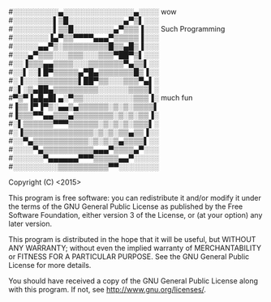 #░░░░░░░░░▄░░░░░░░░░░░░░░▄░░░░ wow
#░░░░░░░░▌▒█░░░░░░░░░░░▄▀▒▌░░░
#░░░░░░░░▌▒▒█░░░░░░░░▄▀▒▒▒▐░░░ Such Programming
#░░░░░░░▐▄▀▒▒▀▀▀▀▄▄▄▀▒▒▒▒▒▐░░░
#░░░░░▄▄▀▒░▒▒▒▒▒▒▒▒▒█▒▒▄█▒▐░░░
#░░░▄▀▒▒▒░░░▒▒▒░░░▒▒▒▀██▀▒▌░░░
#░░▐▒▒▒▄▄▒▒▒▒░░░▒▒▒▒▒▒▒▀▄▒▒▌░░
#░░▌░░▌█▀▒▒▒▒▒▄▀█▄▒▒▒▒▒▒▒█▒▐░░
#░▐░░░▒▒▒▒▒▒▒▒▌██▀▒▒░░░▒▒▒▀▄▌░
#░▌░▒▄██▄▒▒▒▒▒▒▒▒▒░░░░░░▒▒▒▒▌░
#▀▒▀▐▄█▄█▌▄░▀▒▒░░░░░░░░░░▒▒▒▐░ much fun
#▐▒▒▐▀▐▀▒░▄▄▒▄▒▒▒▒▒▒░▒░▒░▒▒▒▒▌
#▐▒▒▒▀▀▄▄▒▒▒▄▒▒▒▒▒▒▒▒░▒░▒░▒▒▐░
#░▌▒▒▒▒▒▒▀▀▀▒▒▒▒▒▒░▒░▒░▒░▒▒▒▌░
#░▐▒▒▒▒▒▒▒▒▒▒▒▒▒▒░▒░▒░▒▒▄▒▒▐░░
#░░▀▄▒▒▒▒▒▒▒▒▒▒▒░▒░▒░▒▄▒▒▒▒▌░░
#░░░░▀▄▒▒▒▒▒▒▒▒▒▒▄▄▄▀▒▒▒▒▄▀░░░
#░░░░░░▀▄▄▄▄▄▄▀▀▀▒▒▒▒▒▄▄▀░░░░░
#░░░░░░░░░▒▒▒▒▒▒▒▒▒▒▀▀░░░░░░░░

<This ditty takes a sentence and a word from a user and checks to see how many instances of the supplied word occur within the supplied sentence>

Copyright (C) <2015> <Tyler Whitsett>

This program is free software: you can redistribute it and/or modify
it under the terms of the GNU General Public License as published by
the Free Software Foundation, either version 3 of the License, or
(at your option) any later version.

This program is distributed in the hope that it will be useful,
but WITHOUT ANY WARRANTY; without even the implied warranty of
MERCHANTABILITY or FITNESS FOR A PARTICULAR PURPOSE.  See the
GNU General Public License for more details.

You should have received a copy of the GNU General Public License
along with this program.  If not, see <http://www.gnu.org/licenses/>.
